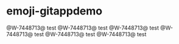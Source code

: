 # emoji-gitappdemo
@W-7448713@ test
@W-7448713@ test
@W-7448713@ test
@W-7448713@ test
@W-7448713@ test
@W-7448713@ test